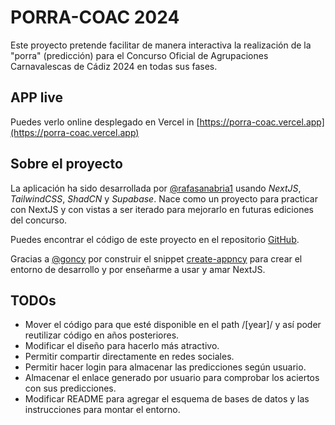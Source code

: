 # PORRA-COAC 2024

Este proyecto pretende facilitar de manera interactiva la realización de la "porra" (predicción) para el Concurso Oficial de Agrupaciones Carnavalescas de Cádiz 2024 en todas sus fases.


## APP live

Puedes verlo online desplegado en Vercel in [https://porra-coac.vercel.app](https://porra-coac.vercel.app)


## Sobre el proyecto

La aplicación ha sido desarrollada por [@rafasanabria1](https://github.com/rafasanabria1) usando *NextJS*, *TailwindCSS*, *ShadCN* y *Supabase*. Nace como un proyecto para practicar con NextJS y con vistas a ser iterado para mejorarlo en futuras ediciones del concurso.

Puedes encontrar el código de este proyecto en el repositorio [GitHub](https://github.com/rafasanabria1/porra-coac).

Gracias a [@goncy](https://github.com/goncy) por construir el snippet [create-appncy](https://github.com/goncy/create-appncy) para crear el entorno de desarrollo y por enseñarme a usar y amar NextJS.


## TODOs
- Mover el código para que esté disponible en el path /\[year\]/ y así poder reutilizar código en años posteriores.
- Modificar el diseño para hacerlo más atractivo.
- Permitir compartir directamente en redes sociales.
- Permitir hacer login para almacenar las predicciones según usuario.
- Almacenar el enlace generado por usuario para comprobar los aciertos con sus predicciones.
- Modificar README para agregar el esquema de bases de datos y las instrucciones para montar el entorno.